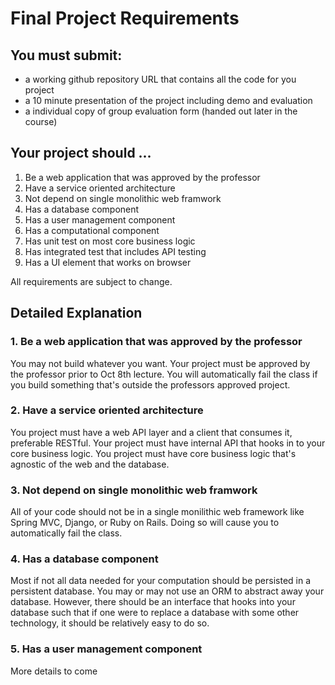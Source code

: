 # Final Project Requirements

## You must submit:

- a working github repository URL that contains all the code for you project
- a 10 minute presentation of the project including demo and evaluation
- a individual copy of group evaluation form (handed out later in the course)

## Your project should ...

1. Be a web application that was approved by the professor
2. Have a service oriented architecture
3. Not depend on single monolithic web framwork
4. Has a database component
5. Has a user management component
6. Has a computational component
7. Has unit test on most core business logic
8. Has integrated test that includes API testing
9. Has a UI element that works on browser

All requirements are subject to change.

## Detailed Explanation

### 1. Be a web application that was approved by the professor

You may not build whatever you want. Your project must be approved by the professor prior to Oct 8th lecture.
You will automatically fail the class if you build something that's outside the professors approved project.

### 2. Have a service oriented architecture

You project must have a web API layer and a client that consumes it, preferable RESTful.
Your project must have internal API that hooks in to your core business logic.
You project must have core business logic that's agnostic of the web and the database.

### 3. Not depend on single monolithic web framwork

All of your code should not be in a single monilithic web framework like Spring MVC, Django, or Ruby on Rails.
Doing so will cause you to automatically fail the class.

### 4. Has a database component

Most if not all data needed for your computation should be persisted in a persistent database.
You may or may not use an ORM to abstract away your database. However, there should be an interface that
hooks into your database such that if one were to replace a database with some other technology, it
should be relatively easy to do so.

### 5. Has a user management component


More details to come


